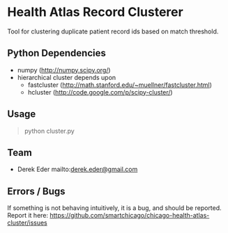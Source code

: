Health Atlas Record Clusterer
=============================
Tool for clustering duplicate patient record ids based on match threshold.

## Python Dependencies

* numpy (http://numpy.scipy.org/)
* hierarchical cluster depends upon
  * fastcluster (http://math.stanford.edu/~muellner/fastcluster.html)
  * hcluster (http://code.google.com/p/scipy-cluster/)

## Usage
  > python cluster.py

## Team

* Derek Eder mailto:derek.eder@gmail.com

## Errors / Bugs

If something is not behaving intuitively, it is a bug, and should be reported.
Report it here: https://github.com/smartchicago/chicago-health-atlas-cluster/issues